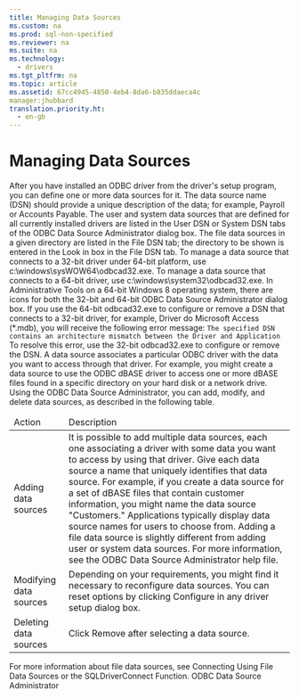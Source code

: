 ```yaml
---
title: Managing Data Sources
ms.custom: na
ms.prod: sql-non-specified
ms.reviewer: na
ms.suite: na
ms.technology: 
  - drivers
ms.tgt_pltfrm: na
ms.topic: article
ms.assetid: 67cc4945-4850-4eb4-8da6-b835ddaeca4c
manager:jhubbard
translation.priority.ht: 
  - en-gb
---
```

# Managing Data Sources
<?xml version="1.0" encoding="utf-8"?>
<developerConceptualDocument xmlns="http://ddue.schemas.microsoft.com/authoring/2003/5" xmlns:xlink="http://www.w3.org/1999/xlink" xmlns:xsi="http://www.w3.org/2001/XMLSchema-instance" xsi:schemaLocation="http://ddue.schemas.microsoft.com/authoring/2003/5 http://dduestorage.blob.core.windows.net/ddueschema/developer.xsd">
  <introduction>
    <para>After you have installed an ODBC driver from the driver's setup program, you can define one or more data sources for it. The data source name (DSN) should provide a unique description of the data; for example, <legacyItalic>Payroll</legacyItalic> or <legacyItalic>Accounts Payable</legacyItalic>. The user and system data sources that are defined for all currently installed drivers are listed in the <legacyBold>User DSN</legacyBold> or <legacyBold>System DSN</legacyBold> tabs of the <legacyBold>ODBC Data Source Administrator</legacyBold> dialog box. The file data sources in a given directory are listed in the <legacyBold>File DSN</legacyBold> tab; the directory to be shown is entered in the <legacyBold>Look in</legacyBold> box in the <legacyBold>File DSN</legacyBold> tab.</para>
    <alert class="note">
      <para>To manage a data source that connects to a 32-bit driver under 64-bit platform, use c:\windows\sysWOW64\odbcad32.exe. To manage a data source that connects to a 64-bit driver, use c:\windows\system32\odbcad32.exe. In <legacyBold>Administrative Tools</legacyBold> on a 64-bit Windows 8 operating system, there are icons for both the 32-bit and 64-bit <legacyBold>ODBC Data Source Administrator</legacyBold> dialog box.</para>
    </alert>
    <para>If you use the 64-bit odbcad32.exe to configure or remove a DSN that connects to a 32-bit driver, for example, <languageKeyword>Driver do Microsoft Access (*.mdb)</languageKeyword>, you will receive the following error message:</para>
    <code>The specified DSN contains an architecture mismatch between the Driver and Application</code>
    <para>To resolve this error, use the 32-bit odbcad32.exe to configure or remove the DSN.</para>
    <para>A data source associates a particular ODBC driver with the data you want to access through that driver. For example, you might create a data source to use the ODBC dBASE driver to access one or more dBASE files found in a specific directory on your hard disk or a network drive. Using the ODBC Data Source Administrator, you can add, modify, and delete data sources, as described in the following table.</para>
    <table xmlns:caps="http://schemas.microsoft.com/build/caps/2013/11">
      <thead>
        <tr>
          <TD>
            <para>Action</para>
          </TD>
          <TD>
            <para>Description</para>
          </TD>
        </tr>
      </thead>
      <tbody>
        <tr>
          <TD>
            <para>Adding data sources</para>
          </TD>
          <TD>
            <para>It is possible to add multiple data sources, each one associating a driver with some data you want to access by using that driver. Give each data source a name that uniquely identifies that data source. For example, if you create a data source for a set of dBASE files that contain customer information, you might name the data source "Customers." Applications typically display data source names for users to choose from.</para>
            <para>Adding a file data source is slightly different from adding user or system data sources. For more information, see the ODBC Data Source Administrator help file.</para>
          </TD>
        </tr>
        <tr>
          <TD>
            <para>Modifying data sources</para>
          </TD>
          <TD>
            <para>Depending on your requirements, you might find it necessary to reconfigure data sources. You can reset options by clicking <legacyBold>Configure</legacyBold> in any driver setup dialog box.</para>
          </TD>
        </tr>
        <tr>
          <TD>
            <para>Deleting data sources</para>
          </TD>
          <TD>
            <para>Click <legacyBold>Remove</legacyBold> after selecting a data source.</para>
          </TD>
        </tr>
      </tbody>
    </table>
    <para>For more information about file data sources, see <legacyLink xlink:href="3003f8c2-8be6-41cc-8d9c-612e9bd0f3ae">Connecting Using File Data Sources</legacyLink> or the <legacyLink xlink:href="e299be1d-5c74-4ede-b6a3-430eb189134f">SQLDriverConnect Function</legacyLink>.</para>
  </introduction>
  <relatedTopics>
<link xlink:href="a2f66b4c-a4ac-401b-8e95-d8f96332e0b5">ODBC Data Source Administrator</link>
</relatedTopics>
</developerConceptualDocument>